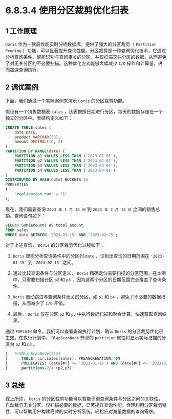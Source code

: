 # 6.8.3.4 使用分区裁剪优化扫表

## 1 工作原理

`Doris` 作为一款高性能实时分析数据库，提供了强大的分区裁剪（ `Partition Pruning` ）功能，可以显著提升查询性能。分区裁剪是一种查询优化技术，它通过分析查询条件，智能识别与查询相关的分区，并仅扫描这些分区的数据，从而避免了对无关分区的不必要扫描。这种优化方式能够大幅减少 `I/O` 操作和计算量，进而加速查询执行。

## 2 调优案例

下面，我们通过一个实际案例来演示 `Doris` 的分区裁剪功能。

假设有一个销售数据表 `sales` ，该表按照日期进行分区，每天的数据存储在一个独立的分区中。表结构定义如下：

```sql
CREATE TABLE sales (
    date DATE,
    product VARCHAR(50),
    amount DECIMAL(10, 2)
)
PARTITION BY RANGE(date) (
    PARTITION p1 VALUES LESS THAN ('2023-01-01'),
    PARTITION p2 VALUES LESS THAN ('2023-02-01'),
    PARTITION p3 VALUES LESS THAN ('2023-03-01'),
    PARTITION p4 VALUES LESS THAN ('2023-04-01')
)
DISTRIBUTED BY HASH(date) BUCKETS 16
PROPERTIES
(
    "replication_num" = "1"
);
```

现在，我们需要查询 `2023 年 1 月 15 日` 到 `2023 年 2 月 15 日` 之间的销售总额。查询语句如下：

```sql
SELECT SUM(amount) AS total_amount
FROM sales
WHERE date BETWEEN '2023-01-15' AND '2023-02-15';
```

对于上述查询， `Doris` 的分区裁剪优化过程如下：

1. `Doris` 智能分析查询条件中的分区列 `date` ，识别出查询的日期范围在 `'2023-01-15'` 到 `'2023-02-15'` 之间。

2. 通过比较查询条件与分区定义， `Doris` 精确定位需要扫描的分区范围。在本例中，只需要扫描分区 `p2` 和 `p3` ，因为这两个分区的日期范围完全覆盖了查询条件。

3. `Doris` 自动跳过与查询条件无关的分区，如 `p1` 和 `p4` ，避免了不必要的数据扫描，从而减少了 `I/O` 开销。

4. 最后， `Doris` 仅在分区 `p2` 和 `p3` 中执行数据扫描和聚合计算，快速获取查询结果。

通过 `EXPLAIN` 命令，我们可以查看查询执行计划，确认 `Doris` 的分区裁剪优化已生效。在执行计划中， `OlapScanNode` 节点的 `partition` 属性将显示实际扫描的分区为 `p2` 和 `p3` 。

```sql
|   0:VOlapScanNode(212)                                                     |
|      TABLE: cir.sales(sales), PREAGGREGATION: ON                           |
|      PREDICATES: (date[#0] >= '2023-01-15') AND (date[#0] <= '2023-02-15') |
|      partitions=2/4 (p2,p3)                                                |                                     |
```

## 3 总结

综上所述， `Doris` 的分区裁剪功能可以智能识别查询条件与分区之间的关联性，自动裁剪无关分区，仅扫描必要的数据，显著提升查询性能。合理利用分区裁剪特性，可以帮助用户构建高效的实时分析系统，轻松应对海量数据的查询需求。
